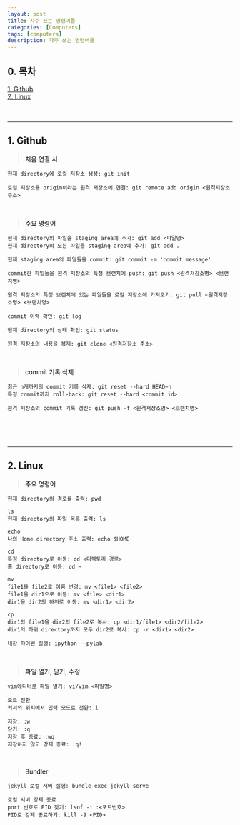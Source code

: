 ```yaml
---
layout: post
title: 자주 쓰는 명령어들
categories: [Computers]
tags: [computers]
description: 자주 쓰는 명령어들
---
```

## 0. 목차
[1. Github](#1-github)   
[2. Linux](#2-linux)
<br>
<br>
<br>
<hr/>

## 1. Github
><span style="color:black">처음 연결 시

```commandline
현재 directory에 로컬 저장소 생성: git init

로컬 저장소를 origin이라는 원격 저장소에 연결: git remote add origin <원격저장소 주소>
```
<br>

><span style="color:black">주요 명령어

```commandline
현재 directory의 파일을 staging area에 추가: git add <파일명>
현재 directory의 모든 파일을 staging area에 추가: git add .

현재 staging area의 파일들을 commit: git commit -m 'commit message'

commit한 파일들을 원격 저장소의 특정 브랜치에 push: git push <원격저장소명> <브랜치명>

원격 저장소의 특정 브랜치에 있는 파일들을 로컬 저장소에 가져오기: git pull <원격저장소명> <브랜치명>

commit 이력 확인: git log

현재 directory의 상태 확인: git status

원격 저장소의 내용을 복제: git clone <원격저장소 주소>
```
<br>

><span style="color:black">commit 기록 삭제

```commandline
최근 n개까지의 commit 기록 삭제: git reset --hard HEAD~n
특정 commit까지 roll-back: git reset --hard <commit id>

원격 저장소의 commit 기록 갱신: git push -f <원격저장소명> <브랜치명>
```
<br>
<br>
<br>
<hr/>

## 2. Linux
><span style="color:black">주요 명령어

```commandline
현재 directory의 경로를 출력: pwd

ls
현재 directory의 파일 목록 출력: ls

echo
나의 Home directory 주소 출력: echo $HOME

cd
특정 directory로 이동: cd <디렉토리 경로>
홈 directory로 이동: cd ~

mv
file1을 file2로 이름 변경: mv <file1> <file2>
file1을 dir1으로 이동: mv <file> <dir1>
dir1을 dir2의 하위로 이동: mv <dir1> <dir2>

cp
dir1의 file1을 dir2의 file2로 복사: cp <dir1/file1> <dir2/file2>
dir1의 하위 directory까지 모두 dir2로 복사: cp -r <dir1> <dir2>

내장 파이썬 실행: ipython --pylab
```
<br>

><span style="color:black">파일 열기, 닫기, 수정

```commandline
vim에디터로 파일 열기: vi/vim <파일명>

모드 전환
커서의 위치에서 입력 모드로 전환: i

저장: :w
닫기: :q
저장 후 종료: :wq
저장하지 않고 강제 종료: :q!
```
<br>

><span style="color:black">Bundler

```commandline
jekyll 로컬 서버 실행: bundle exec jekyll serve

로컬 서버 강제 종료
port 번호로 PID 찾기: lsof -i :<포트번호>
PID로 강제 종료하기: kill -9 <PID>
```